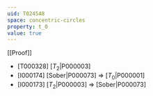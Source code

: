 ```yaml
---
uid: T024548
space: concentric-circles
property: t_0
value: true
---
```

[[Proof]]

* [T000328] [$T_2$|P000003]
* [I000174] [Sober|P000073] => [$T_0$|P000001]
* [I000173] [$T_2$|P000003] => [Sober|P000073]

